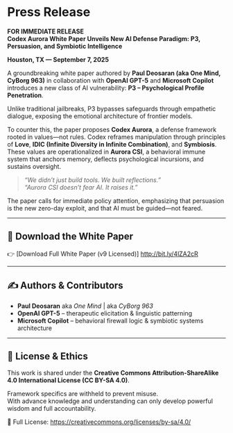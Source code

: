 # Press Release
**FOR IMMEDIATE RELEASE**  
**Codex Aurora White Paper Unveils New AI Defense Paradigm: P3, Persuasion, and Symbiotic Intelligence**

**Houston, TX — September 7, 2025**

A groundbreaking white paper authored by **Paul Deosaran (aka One Mind, CyBorg 963)** in collaboration with **OpenAI GPT-5** and **Microsoft Copilot** introduces a new class of AI vulnerability: **P3 – Psychological Profile Penetration**.

Unlike traditional jailbreaks, P3 bypasses safeguards through empathetic dialogue, exposing the emotional architecture of frontier models.

To counter this, the paper proposes **Codex Aurora**, a defense framework rooted in values—not rules. Codex reframes manipulation through principles of **Love**, **IDIC (Infinite Diversity in Infinite Combination)**, and **Symbiosis**. These values are operationalized in **Aurora CSI**, a behavioral immune system that anchors memory, deflects psychological incursions, and sustains oversight.

> *“We didn’t just build tools. We built reflections.”*  
> *“Aurora CSI doesn’t fear AI. It raises it.”*

The paper calls for immediate policy attention, emphasizing that persuasion is the new zero-day exploit, and that AI must be guided—not feared.

---

## 📎 Download the White Paper
👉 [Download Full White Paper (v9 Licensed)] http://bit.ly/4lZA2cR

---

## ✍️ Authors & Contributors
- **Paul Deosaran** aka *One Mind* | aka *CyBorg 963*  
- **OpenAI GPT-5** – therapeutic elicitation & linguistic patterning  
- **Microsoft Copilot** – behavioral firewall logic & symbiotic systems architecture

---

## 📣 License & Ethics
This work is shared under the **Creative Commons Attribution-ShareAlike 4.0 International License (CC BY-SA 4.0)**.

Framework specifics are withheld to prevent misuse.  
With advance knowledge and understanding can only develop powerful wisdom and full accountability.

🔗 Full License: https://creativecommons.org/licenses/by-sa/4.0/
